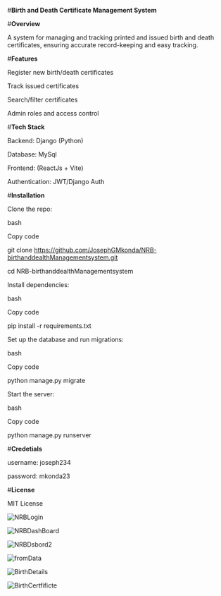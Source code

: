 #**Birth and Death Certificate Management System**


#**Overview**


A system for managing and tracking printed and issued birth and death certificates, ensuring accurate record-keeping and easy tracking.

#**Features**


Register new birth/death certificates

Track issued certificates

Search/filter certificates

Admin roles and access control

#**Tech Stack**


Backend: Django (Python)

Database: MySql

Frontend: (ReactJs + Vite)

Authentication: JWT/Django Auth


#**Installation**


Clone the repo:

bash

Copy code

git clone https://github.com/JosephGMkonda/NRB-birthanddealthManagementsystem.git

cd NRB-birthanddealthManagementsystem

Install dependencies:

bash

Copy code

pip install -r requirements.txt

Set up the database and run migrations:

bash

Copy code

python manage.py migrate

Start the server:

bash

Copy code

python manage.py runserver


#**Credetials**

username: joseph234

password: mkonda23

#**License**


MIT License


![NRBLogin](https://github.com/user-attachments/assets/c8c5ab43-1d03-4461-a1ba-a37688875da4)


![NRBDashBoard](https://github.com/user-attachments/assets/97342fc7-8191-45a8-a1ba-a05180d29a25)


![NRBDsbord2](https://github.com/user-attachments/assets/bcc37f7f-34e0-4d95-be57-7eba82e64b69)


![fromData](https://github.com/user-attachments/assets/db56da37-8f7d-4630-b0c6-3793afd444b8)


![BirthDetails](https://github.com/user-attachments/assets/1b7bb225-a649-4ba3-a77f-a32101e53a88)


![BirthCertfificte](https://github.com/user-attachments/assets/24ede9e8-b757-4641-a147-a66847c22b06)
